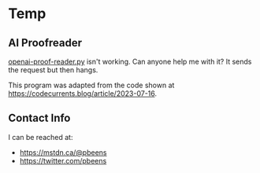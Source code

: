 # Temp

## AI Proofreader

[openai-proof-reader.py](need-help/openai-proof-reader.py) isn't working. Can anyone help me with it? It sends the request but then hangs. 

This program was adapted from the code shown at https://codecurrents.blog/article/2023-07-16. 

## Contact Info

I can be reached at:

- https://mstdn.ca/@pbeens
- https://twitter.com/pbeens 
